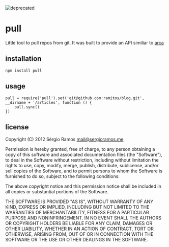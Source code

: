 ![deprecated](https://img.shields.io/badge/status-deprecated-red.svg?style=plastic)

# pull
Little tool to pull repos from git. It was built to provide an API similiar to [arca]()

## installation
	npm install pull

## usage
	pull = require('pull').set('git@github.com:ramitos/blog.git', __dirname + '/articles', function () {
		pull.sync()
	})
	
## license

Copyright (C) 2012 Sérgio Ramos <mail@sergioramos.me>

Permission is hereby granted, free of charge, to any person obtaining a copy of this software and associated documentation files (the "Software"), to deal in the Software without restriction, including without limitation the rights to use, copy, modify, merge, publish, distribute, sublicense, and/or sell copies of the Software, and to permit persons to whom the Software is furnished to do so, subject to the following conditions:

The above copyright notice and this permission notice shall be included in all copies or substantial portions of the Software.

THE SOFTWARE IS PROVIDED "AS IS", WITHOUT WARRANTY OF ANY KIND, EXPRESS OR IMPLIED, INCLUDING BUT NOT LIMITED TO THE WARRANTIES OF MERCHANTABILITY, FITNESS FOR A PARTICULAR PURPOSE AND NONINFRINGEMENT. IN NO EVENT SHALL THE AUTHORS OR COPYRIGHT HOLDERS BE LIABLE FOR ANY CLAIM, DAMAGES OR OTHER LIABILITY, WHETHER IN AN ACTION OF CONTRACT, TORT OR OTHERWISE, ARISING FROM, OUT OF OR IN CONNECTION WITH THE SOFTWARE OR THE USE OR OTHER DEALINGS IN THE SOFTWARE.

